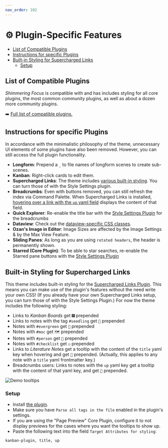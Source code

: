 ```yaml
---
nav_order: 102
---
```


# ⚙️ Plugin-Specific Features

<!-- MarkdownTOC -->

- [List of Compatible Plugins](#list-of-compatible-plugins)
- [Instructions for specific Plugins](#instructions-for-specific-plugins)
- [Built-in Styling for Supercharged Links](#built-in-styling-for-supercharged-links)
	- [Setup](#setup)

<!-- /MarkdownTOC -->

## List of Compatible Plugins
*Shimmering Focus* is compatible with and has includes styling for all core plugins, the most common community plugins, as well as about a dozen more community plugins.

➡️ [Full list of compatible plugins.](https://publish.obsidian.md/hub/02+-+Community+Expansions/02.05+All+Community+Expansions/Themes/Shimmering+Focus#Plugin+Compatibility+1)

## Instructions for specific Plugins
In accordance with the minimalistic philosophy of the theme, unnecessary UI elements of some plugins have also been removed. However, you can still access the full plugin functionality.

- __Longform__: Prepend a `_` to file names of longform scenes to create sub-scenes.
- __Kanban__: Right-click cards to edit them.
- __Supercharged Links__: The theme includes [various built-in styling](#built-in-styling-for-supercharged-links). You can turn those of with the Style Settings plugin.
- __Breadcrumbs__: Even with buttons removed, you can still refresh the index via Command Palette. When Supercharged Links is installed, [hovering over a link with the `up` yaml field](#built-in-styling-for-supercharged-links) displays the content of that field.
- __Quick Explorer__: Re-enable the title bar with the [Style Settings Plugin](https://github.com/mgmeyers/obsidian-style-settings/) for the breadcrumbs
- __Dataview__: Check out the [dataview-specific CSS classes](css-classes#dataview).
- __Ozan's Image in Editor__: Image Sizes are affected by the Image Settings & by the Max View Feature.
- __Sliding Panes__: As long as you are using `rotated headers`, the header is permanently shown.
- __Starred (Core Plugin)__: To be able to star searches, re-enable the Starred pane buttons with the [Style Settings Plugin](https://github.com/mgmeyers/obsidian-style-settings/)

## Built-in Styling for Supercharged Links
This theme includes built-in styling for the [Supercharged Links Plugin](https://github.com/mdelobelle/obsidian_supercharged_links). This means you can make use of the plugin's features without the need write your own CSS! (If you already have your own Supercharged Links setup, you can turn those of with the Style Settings Plugin.) For now the theme includes the following styling:
- Links to _Kanban Boards_ get `🎆` prepended
- Links to notes with the tag `#seedling` get `🌱` prepended
- Notes with `#evergreen` get `🌲` prepended
- Notes with `#moc` get `🗺` prepended
- Notes with `#person` get `👤` prepended
- Notes with `#checklist` get `☑️` prepended
- Links to _Literature Notes_ get a tooltip with the content of the `title` yaml key when hovering and get `📖` prepended. (Actually, this applies to any note with a `title` yaml frontmatter key.)
- Breadcrumbs users: Links to notes with the `up` yaml key get a tooltip with the content of that yaml key, and get `🥖` prepended.

![Demo tooltips](https://publish-01.obsidian.md/access/e25082da1bfe16d54e36618cd5bfee68/00%20-%20Contribute%20to%20the%20Obsidian%20Hub/02%20Attachments/Tooltips-for-Literature-Notes-with-Supercharged-Links.gif)

### Setup
- Install [the plugin](https://github.com/mdelobelle/obsidian_supercharged_links).
- Make sure you have `Parse all tags in the file` enabled in the plugin's settings.
- If you are using the "Page Preview" Core Plugin, configure it to not display previews for the cases where you want the tooltips to show up.
- Paste the following text into the field `Target Attributes for styling`:

```text
kanban-plugin, title, up
```
